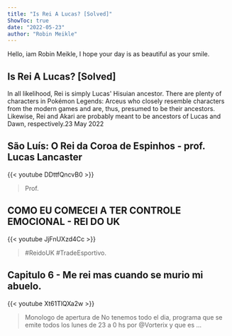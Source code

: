 ```yaml
---
title: "Is Rei A Lucas? [Solved]"
ShowToc: true 
date: "2022-05-23"
author: "Robin Meikle" 
---
```


Hello, iam Robin Meikle, I hope your day is as beautiful as your smile.
## Is Rei A Lucas? [Solved]
In all likelihood, Rei is simply Lucas' Hisuian ancestor. There are plenty of characters in Pokémon Legends: Arceus who closely resemble characters from the modern games and are, thus, presumed to be their ancestors. Likewise, Rei and Akari are probably meant to be ancestors of Lucas and Dawn, respectively.23 May 2022

## São Luís: O Rei da Coroa de Espinhos - prof. Lucas Lancaster
{{< youtube DDttfQncvB0 >}}
>Prof. 

## COMO EU COMECEI A TER CONTROLE EMOCIONAL - REI DO UK
{{< youtube JjFnUXzd4Cc >}}
>#ReidoUK #TradeEsportivo.

## Capitulo 6 - Me rei mas cuando se murio mi abuelo.
{{< youtube Xt61TlQXa2w >}}
>Monologo de apertura de No tenemos todo el dia, programa que se emite todos los lunes de 23 a 0 hs por @Vorterix y que es ...

